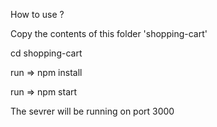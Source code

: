 How to use ?

  Copy the contents of this folder 'shopping-cart'

  cd shopping-cart

  run => npm install

  run => npm start

  The sevrer will be running on port 3000
